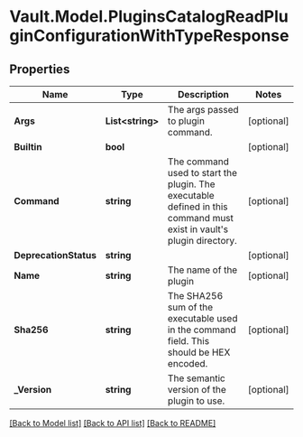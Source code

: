 # Vault.Model.PluginsCatalogReadPluginConfigurationWithTypeResponse

## Properties

Name | Type | Description | Notes
------------ | ------------- | ------------- | -------------
**Args** | **List&lt;string&gt;** | The args passed to plugin command. | [optional] 
**Builtin** | **bool** |  | [optional] 
**Command** | **string** | The command used to start the plugin. The executable defined in this command must exist in vault&#x27;s plugin directory. | [optional] 
**DeprecationStatus** | **string** |  | [optional] 
**Name** | **string** | The name of the plugin | [optional] 
**Sha256** | **string** | The SHA256 sum of the executable used in the command field. This should be HEX encoded. | [optional] 
**_Version** | **string** | The semantic version of the plugin to use. | [optional] 

[[Back to Model list]](../README.md#documentation-for-models) [[Back to API list]](../README.md#documentation-for-api-endpoints) [[Back to README]](../README.md)

